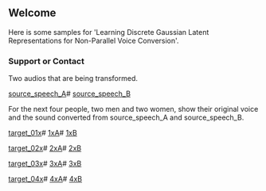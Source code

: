 ## Welcome

Here is some samples for 'Learning Discrete Gaussian Latent Representations for Non-Parallel Voice Conversion'.

### Support or Contact

Two audios that are being transformed.

[source_speech_A](source_speech_A.wav)#
[source_speech_B](source_speech_B.wav)


For the next four people, two men and two women, show their original voice and the sound converted from source_speech_A and source_speech_B.

[target_01x](target_01x.wav)#
[1xA](1xA.wav)#
[1xB](1xB.wav)

[target_02x](target_02x.wav)#
[2xA](2xA.wav)#
[2xB](2xB.wav)

[target_03x](target_03x.wav)#
[3xA](3xA.wav)#
[3xB](3xB.wav)

[target_04x](target_04x.wav)#
[4xA](4xA.wav)#
[4xB](4xB.wav)
